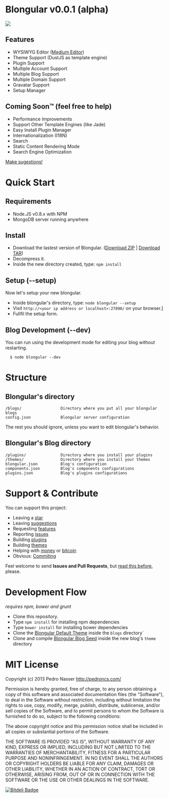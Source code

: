 Blongular v0.0.1 (alpha)
==========================

![](https://dl.dropboxusercontent.com/u/21773527/blongular.png)

## Features
- WYSIWYG Editor ([Medium Editor](https://github.com/daviferreira/medium-editor))
- Theme Support (DustJS as template engine)
- Plugin Support
- Multiple Account Support
- Multiple Blog Support
- Multiple Domain Support
- Gravatar Support
- Setup Manager

## Coming Soon™ (feel free to help)

- Performance Improvements
- Support Other Template Engines (like Jade)
- Easy Install Plugin Manager
- Internationalization (I18N)
- Search
- Static Content Rendering Mode
- Search Engine Optimization

[Make sugestions!](https://github.com/blongular/blongular/issues)

# Quick Start

## Requirements

- Node.JS v0.8.x with NPM
- MongoDB server running anywhere

## Install

- Download the lastest version of Blongular. ([Download ZIP](https://github.com/blongular/blongular-release/archive/master.zip) | [Download TAR](https://github.com/blongular/blongular-release/archive/master.tar.gz))
- Decompress it.
- Inside the new directory created, type: `npm install`

## Setup (--setup)

Now let's setup your new blongular.

- Inside blongular's directory, type: `node blongular --setup`
- Visit `http://<your ip address or localhost>:27890/` on your browser.]
- Fullfil the setup form.

## Blog Development (--dev) 

You can run using the development mode for editing your blog without restarting.

      $ node blongular --dev

# Structure

## Blongular's directory

```
/blogs/                 Directory where you put all your blongular blogs
config.json             Blongular server configuration
```

The rest you should ignore, unless you want to edit blongular's behavior.

## Blongular's Blog directory
```
/plugins/               Directory where you install your plugins
/themes/                Directory where you install your themes
blongular.json          Blog's configuration
components.json         Blog's components configurations
plugins.json            Blog's plugins configurations
```

# Support & Contribute

You can support this project:
- Leaving a [star](https://github.com/blongular/blongular/star)
- Leaving [suggestions](https://github.com/blongular/blongular/issues)
- Requesting [features](https://github.com/blongular/blongular/issues)
- Reporting [issues](https://github.com/blongular/blongular/issues)
- Building [plugins](https://github.com/blongular/blongular-seed/blob/master/plugins/README.md)
- Building [themes](https://github.com/blongular/blongular-theme-default)
- Helping with [money](https://www.gittip.com/pedronasser/) or [bitcoin](https://coinbase.com/checkouts/08cba7f31ee661419e122a5f0350b489)
- Obvious: [Commiting](https://github.com/blongular/blongular/pulls)

Feel welcome to send **Issues and Pull Requests**, but [read this before](https://github.com/blongular/blongular/blob/master/CONTRIBUTING.md), please.

# Development Flow

*requires npm, bower and grunt*

- Clone this repository.
- Type `npm install` for installing npm dependencies
- Type `bower install` for installing bower dependencies
- Clone the [Blongular Default Theme](http://github.com/blongular/blongular-theme-default) inside the `blogs` directory`
- Clone and compile [Blongular Blog Seed](http://github.com/blongular/blongular-seed) inside the new blog's `theme` directory

# MIT License

Copyright (c) 2013 Pedro Nasser <http://pedroncs.com/>

Permission is hereby granted, free of charge, to any person obtaining a copy
of this software and associated documentation files (the "Software"), to deal
in the Software without restriction, including without limitation the rights
to use, copy, modify, merge, publish, distribute, sublicense, and/or sell
copies of the Software, and to permit persons to whom the Software is
furnished to do so, subject to the following conditions:

The above copyright notice and this permission notice shall be included in
all copies or substantial portions of the Software.

THE SOFTWARE IS PROVIDED "AS IS", WITHOUT WARRANTY OF ANY KIND, EXPRESS OR
IMPLIED, INCLUDING BUT NOT LIMITED TO THE WARRANTIES OF MERCHANTABILITY,
FITNESS FOR A PARTICULAR PURPOSE AND NONINFRINGEMENT. IN NO EVENT SHALL THE
AUTHORS OR COPYRIGHT HOLDERS BE LIABLE FOR ANY CLAIM, DAMAGES OR OTHER
LIABILITY, WHETHER IN AN ACTION OF CONTRACT, TORT OR OTHERWISE, ARISING FROM,
OUT OF OR IN CONNECTION WITH THE SOFTWARE OR THE USE OR OTHER DEALINGS IN
THE SOFTWARE.

[![Bitdeli Badge](https://d2weczhvl823v0.cloudfront.net/blongular/blongular/trend.png)](https://bitdeli.com/free "Bitdeli Badge")

